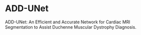 # ADD-UNet
ADD-UNet: An Efficient and Accurate Network for Cardiac MRI Segmentation to Assist Duchenne Muscular Dystrophy Diagnosis.
